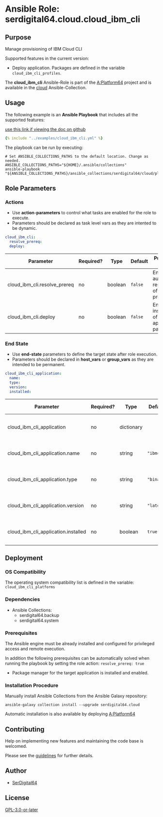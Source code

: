 # Ansible Role: serdigital64.cloud.cloud_ibm_cli

## Purpose

Manage provisioning of IBM Cloud CLI

Supported features in the current version:

- Deploy application. Packages are defined in the variable `cloud_ibm_cli_profiles`.

The **cloud_ibm_cli** Ansible-Role is part of the [A:Platform64](https://github.com/serdigital64/aplatform64) project and is available in the [cloud](https://aplatform64.readthedocs.io/en/latest/collections/cloud) Ansible-Collection.

## Usage

The following example is an **Ansible Playbook** that includes all the supported features:

[use this link if viewing the doc on github](https://github.com/aplatform64/cloud/blob/main/playbooks/cloud_ibm_cli.yml)

```yaml
{% include "../examples/cloud_ibm_cli.yml" %}
```

The playbook can be run by executing:

```shell
# Set ANSIBLE_COLLECTIONS_PATHS to the default location. Change as needed.
ANSIBLE_COLLECTIONS_PATHS="${HOME}/.ansible/collections"
ansible-playbook "${ANSIBLE_COLLECTIONS_PATHS}/ansible_collections/serdigital64/cloud/playbooks/cloud_ibm_cli.yml"
```

## Role Parameters

### Actions

- Use **action-parameters** to control what tasks are enabled for the role to execute.
- Parameters should be declared as task level vars as they are intented to be dynamic.

```yaml
cloud_ibm_cli:
  resolve_prereq:
  deploy:
```

| Parameter                    | Required? | Type    | Default | Purpose / Value                             |
| ---------------------------- | --------- | ------- | ------- | ------------------------------------------- |
| cloud_ibm_cli.resolve_prereq | no        | boolean | `false` | Enable automatic resolution of prequisites  |
| cloud_ibm_cli.deploy         | no        | boolean | `false` | Enable installation of application packages |

### End State

- Use **end-state** parameters to define the target state after role execution.
- Parameters should be declared in **host_vars** or **group_vars** as they are intended to be permanent.

```yaml
cloud_ibm_cli_application:
  name:
  type:
  version:
  installed:
```

| Parameter                           | Required? | Type       | Default    | Purpose / Value                    |
| ----------------------------------- | --------- | ---------- | ---------- | ---------------------------------- |
| cloud_ibm_cli_application           | no        | dictionary |            | Set application package end state  |
| cloud_ibm_cli_application.name      | no        | string     | `"ibmcli"` | Select application package name    |
| cloud_ibm_cli_application.type      | no        | string     | `"binary"` | Select application package type    |
| cloud_ibm_cli_application.version   | no        | string     | `"latest"` | Select application package version |
| cloud_ibm_cli_application.installed | no        | boolean    | `true`     | Set application package end state  |

## Deployment

### OS Compatibility

The operating system compatibility list is defined in the variable: `cloud_ibm_cli_platforms`

### Dependencies

- Ansible Collections:
  - serdigital64.backup
  - serdigital64.system

### Prerequisites

The Ansible engine must be already installed and configured for privileged access and remote execution.

In addition the following prerequisites can be automatically solved when running the playbook by setting the role action: `resolve_prereq: true`

- Package manager for the target application is installed and enabled.

### Installation Procedure

Manually install Ansible Collections from the Ansible Galaxy repository:

```shell
ansible-galaxy collection install --upgrade serdigital64.cloud
```

Automatic installation is also available by deploying [A:Platform64](https://aplatform64.readthedocs.io/en/latest/#deployment)

## Contributing

Help on implementing new features and maintaining the code base is welcomed.

Please see the [guidelines](https://aplatform64.readthedocs.io/en/latest/contributing/CONTRIBUTING) for further details.

## Author

- [SerDigital64](https://serdigital64.github.io/)

## License

[GPL-3.0-or-later](https://www.gnu.org/licenses/gpl-3.0.txt)

